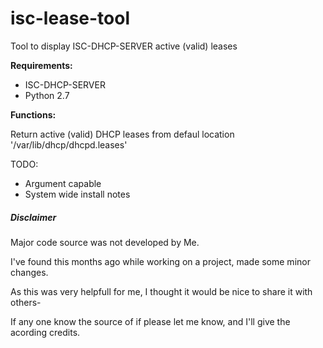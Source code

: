 # isc-lease-tool
Tool to display ISC-DHCP-SERVER active (valid) leases

**Requirements:**

- ISC-DHCP-SERVER
- Python 2.7


**Functions:**

Return active (valid) DHCP leases from defaul location 
'/var/lib/dhcp/dhcpd.leases'
 
TODO:

- Argument capable
- System wide install notes


##### Disclaimer #####

Major code source was not developed by Me. 

I've found this months ago while working on a project, made some minor changes.

As this was very helpfull for me, I thought it would be nice to share it with others-

If any one know the source of if please let me know, and I'll give the acording credits.